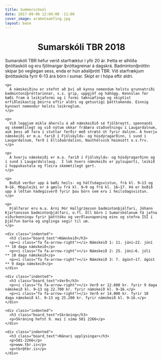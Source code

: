 ```yaml
---
title: Summerschool
date: 2017-09-06 12:04:00 -11:00
cover_image: aramotaaefing.jpg
layout: base
---
```


<head>
  <link href='http://fonts.googleapis.com/css?family=Lobster' rel='stylesheet' type='text/css'>
</head>
<body>
  <h1 class="board_text" align="center">Sumarskóli TBR 2018</h1>
  <section class="long_text">
    <p>
      Sumarskóli TBR hefur verið starfræktur í yfir 20 ár. Þetta er alhliða íþróttaskóli og eru fjölmargar íþróttagreinar á dagskrá. Badmintoníþróttin skipar þó veglegan sess, enda er hún aðalíþrótt TBR. Við starfrækjum íþróttaskóla fyrir 6–13 ára börn í sumar. Skipt er í hópa eftir aldri.
    </p>

    <p>
      Á námskeiðinu er stefnt að því að kynna nemendum helstu grunnatriði badmintoníþróttarinnar, s.s. grip, uppgjöf og háhögg. Kennslan fer bæði fram á leikjaformi og í formi tækniæfinga og skiptist erfiðleikastig þeirra eftir aldri og getustigi þátttakenda. Einnig kynnast nemendur helstu leikreglum.
    </p>

    <p>
      Við leggjum mikla áherslu á að námskeiðið sé fjölbreytt, spennandi og skemmtilegt og við nýtum okkar frábæra staðsetningu í Laugardalnum, auk þess að fara í stuttar ferðir með strætó út fyrir dalinn. Á hverju námskeiði er m.a. farið í Fjölskyldu- og húsdýragarðinn, í sund í Laugardalnum, ferð í Elliðaárdalinn, Nauthólsvík heimsótt o.s.frv.
    </p>

    <p>
      Á hverju námskeiði er m.a. farið í Fjölskyldu- og húsdýragarðinn og í sund í Laugardalslaug.  Í lok hvers námskeiðs er pylsupartí, leikið í hoppukastala og fleira skemmtilegt gert. 
    </p>

    <p>
      Boðið verður upp á bæði heils- og hálfsdagsvistun, frá kl. 9–13 og 9–16. Möguleiki er á gæslu frá kl. 8–9 og frá kl. 16–17. Þá er boðið upp á léttan hádegisverð fyrir þau börn sem eru í heilsdagsvistun.
    </p>

    <p>
      Þjálfarar eru m.a. Árni Þór Hallgrímsson badmintonþjálfari, Jóhann Kjartansson badmintonþjálfari, o.fl. Öll börn í Sumarskólanum fá jafna viðurkenningu fyrir þátttöku og verðlaunapening eins og stefna ÍSÍ í þjálfun barna og unglinga segir til um.
    </p>

    <div class="indented">
      <h3 class="board_text">Námskeið</h3>
      <p><i class="fa fa-arrow-right"></i> Námskeið 1: 11. júní–22. júní     ** 10 daga námskeið</p>
      <p><i class="fa fa-arrow-right"></i> Námskeið 2: 25. júní–6. júlí      ** 10 daga námskeið</p>
      <p><i class="fa fa-arrow-right"></i> Námskeið 3: 7. ágúst–17. ágúst    ** 9 daga námskeið</p>
    </div>

    <div class="indented">
      <h3 class="board_text">Verð</h3>
      <p><i class="fa fa-arrow-right"></i> Verð er 12.600 kr. fyrir 9 daga námskeið kl. 9–13 og 22.700 kr. fyrir námskeið kl. 9–16.</p>
      <p><i class="fa fa-arrow-right"></i> Verð er 14.000 kr. fyrir 10 daga námskeið kl. 9–13 og 25.200 kr. fyrir námskeið kl. 9–16.</p>
    </div>

    <div class="indented">
      <h3 class="board_text">Skráning</h3>
      <p>Skráning hefst 9. maí í síma 581 2266</p>
    </div>

    <div class="indented">
      <h3 class="board_text">Nánari upplýsingar</h3>
      <p>581-2266</p>
      <p>www.tbr.is</p>
      <p>tbr@tbr.is</p>
    </div>
  </section>
</body>
